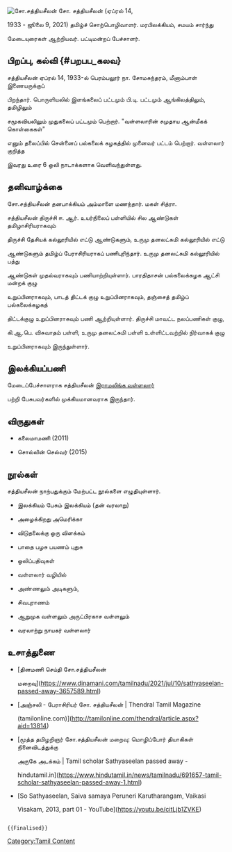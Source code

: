 ![சோ.சத்தியசீலன்](சோ.சத்தியசீலன்.jpg "சோ.சத்தியசீலன்") சோ. சத்தியசீலன் (ஏப்ரல் 14,
1933 - ஜூலை 9, 2021) தமிழ்ச் சொற்பொழிவாளர். மரபிலக்கியம், சமயம் சார்ந்து
மேடையுரைகள் ஆற்றியவர். பட்டிமன்றப் பேச்சாளர்.

## பிறப்பு, கல்வி {#பறபப_கலவ}

சத்தியசீலன் ஏப்ரல் 14, 1933-ல் பெரம்பலூர் நா. சோமசுந்தரம், மீனாம்பாள் இணையருக்குப்
பிறந்தார். பொருளியலில் இளங்கலைப் பட்டமும் பி.டி. பட்டமும் ஆங்கிலத்திலும், தமிழிலும்
சமூகவியலிலும் முதுகலைப் பட்டமும் பெற்றார். \"வள்ளலாரின் சமுதாய ஆன்மீகக் கொள்கைகள்\"
எனும் தலைப்பில் சென்னைப் பல்கலைக் கழகத்தில் முனைவர் பட்டம் பெற்றார். வள்ளலார் குறித்த
இவரது உரை 6 ஒலி நாடாக்களாக வெளிவந்துள்ளது.

## தனிவாழ்க்கை

சோ.சத்தியசீலன் தனபாக்கியம் அம்மாளை மணந்தார். மகள் சித்ரா.

சத்தியசீலன் திருச்சி ஈ. ஆர். உயர்நிலைப் பள்ளியில் சில ஆண்டுகள் தமிழாசிரியராகவும்
திருச்சி தேசியக் கல்லூரியில் எட்டு ஆண்டுகளும், உருமு தனலட்சுமி கல்லூரியில் எட்டு
ஆண்டுகளும் தமிழ்ப் பேராசிரியராகப் பணிபுரிந்தார். உருமு தனலட்சுமி கல்லூரியில் பத்து
ஆண்டுகள் முதல்வராகவும் பணியாற்றியுள்ளார். பாரதிதாசன் பல்கலைக்கழக ஆட்சி மன்றக் குழு
உறுப்பினராகவும், பாடத் திட்டக் குழு உறுப்பினராகவும், தஞ்சைத் தமிழ்ப் பல்கலைக்கழகத்
திட்டக்குழு உறுப்பினராகவும் பணி ஆற்றியுள்ளார். திருச்சி மாவட்ட நலப்பணிகள் குழு,
கி.ஆ.பெ. விசுவாதம் பள்ளி, உருமு தனலட்சுமி பள்ளி உள்ளிட்டவற்றில் நிர்வாகக் குழு
உறுப்பினராகவும் இருந்துள்ளார்.

## இலக்கியப்பணி

மேடைப்பேச்சாளராக சத்தியசீலன் [இராமலிங்க வள்ளலார்](இராமலிங்க_வள்ளலார் "wikilink")
பற்றி பேசுபவர்களில் முக்கியமானவராக இருந்தார்.

## விருதுகள்

-   கலைமாமணி (2011)
-   சொல்லின் செல்வர் (2015)

## நூல்கள்

சத்தியசீலன் நாற்பதுக்கும் மேற்பட்ட நூல்களை எழுதியுள்ளார்.

-   இலக்கியம் பேசும் இலக்கியம் (தன் வரலாறு)
-   அழைக்கிறது அமெரிக்கா
-   விடுதலைக்கு ஒரு விளக்கம்
-   பாதை பழசு பயணம் புதுசு
-   ஒலிப்பதிவுகள்
-   வள்ளலார் வழியில்
-   அண்ணலும் அடிகளும்,
-   சிவபுராணம்
-   ஆறுமுக வள்ளலும் அருட்பிரகாச வள்ளலும்
-   வரலாற்று நாயகர் வள்ளலார்

## உசாத்துணை

-   [தினமணி செய்தி சோ.சத்தியசீலன்
    மறைவு](https://www.dinamani.com/tamilnadu/2021/jul/10/sathyaseelan-passed-away-3657589.html)
-   [அஞ்சலி - பேராசிரியர் சோ. சத்தியசீலன் \| Thendral Tamil Magazine
    (tamilonline.com)](http://tamilonline.com/thendral/article.aspx?aid=13814)
-   [மூத்த தமிழறிஞர் சோ.சத்தியசீலன் மறைவு: மொழிப்போர் தியாகிகள் நினைவிடத்துக்கு
    அருகே அடக்கம் \| Tamil scholar Sathyaseelan passed away -
    hindutamil.in](https://www.hindutamil.in/news/tamilnadu/691657-tamil-scholar-sathyaseelan-passed-away-1.html)
-   [So Sathyaseelan, Saiva samaya Peruneri Karutharangam, Vaikasi
    Visakam, 2013, part 01 - YouTube](https://youtu.be/citLjb1ZVKE)

```{=mediawiki}
{{Finalised}}
```
[Category:Tamil Content](Category:Tamil_Content "wikilink")

